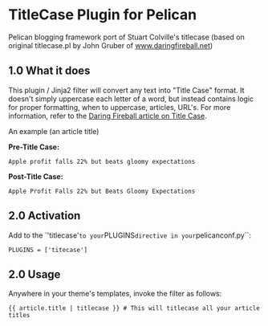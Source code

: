 # TitleCase Plugin for Pelican

Pelican blogging framework port of Stuart Colville's titlecase (based on original 
titlecase.pl by John Gruber of www.daringfireball.net)

## 1.0 What it does

This plugin / Jinja2 filter will convert any text into "Title Case" format. It doesn't simply uppercase each letter of a word, but instead contains logic for proper formatting, when to uppercase, articles, URL's. For more information, refer to the [Daring Fireball article on Title Case](http://daringfireball.net/2008/05/title_case).

An example (an article title)

**Pre-Title Case:**

	Apple profit falls 22% but beats gloomy expectations
	
**Post-Title Case:**

	Apple Profit Falls 22% but Beats Gloomy Expectations

## 2.0 Activation

Add to the `'titlecase'`` to your ``PLUGINS`` directive in your ``pelicanconf.py``:

	PLUGINS = ['titecase']
	
## 2.0 Usage

Anywhere in your theme's templates, invoke the filter as follows:

	{{ article.title | titlecase }} # This will titlecase all your article titles
